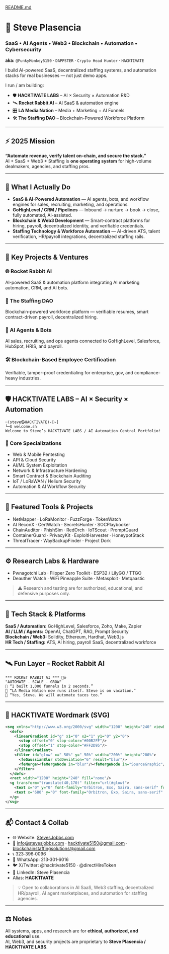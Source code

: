 [README.md](https://github.com/user-attachments/files/23245594/README.md)
# 🚀 Steve Plasencia
### SaaS • AI Agents • Web3 • Blockchain • Automation • Cybersecurity
**aka:** `@FunkyMonkey5150` · `DAPPSTER` · `Crypto Head Hunter` · `HACKTIVATE`

I build AI-powered SaaS, decentralized staffing systems, and automation stacks for real businesses — not just demo apps.

I run / am building:
- 🛡 **HACKTIVATE LABS** – AI × Security × Automation R&D  
- 🛰 **Rocket Rabbit AI** – AI SaaS & automation engine  
- 🎛 **LA Media Nation** – Media + Marketing + AI Funnels  
- 🛠 **The Staffing DAO** – Blockchain-Powered Workforce Platform  

---

## ⚡ 2025 Mission
**“Automate revenue, verify talent on-chain, and secure the stack.”**  
AI + SaaS + Web3 + Staffing is **one operating system** for high-volume dealmakers, agencies, and staffing pros.

---

## 🧠 What I Actually Do
- **SaaS & AI-Powered Automation** — AI agents, bots, and workflow engines for sales, recruiting, marketing, and operations.  
- **GoHighLevel / CRM / Pipelines** — Inbound → nurture → book → close, fully automated, AI-assisted.  
- **Blockchain & Web3 Development** — Smart-contract platforms for hiring, payroll, decentralized identity, and verifiable credentials.  
- **Staffing Technology & Workforce Automation** — AI-driven ATS, talent verification, HR/payroll integrations, decentralized staffing rails.  

---

## 🚀 Key Projects & Ventures
### 🌐 Rocket Rabbit AI
AI-powered SaaS & automation platform integrating AI marketing automation, CRM, and AI bots.

### 📡 The Staffing DAO
Blockchain-powered workforce platform — verifiable resumes, smart contract-driven payroll, decentralized hiring.

### 🤖 AI Agents & Bots
AI sales, recruiting, and ops agents connected to GoHighLevel, Salesforce, HubSpot, HRIS, and payroll.

### 🛠 Blockchain-Based Employee Certification
Verifiable, tamper-proof credentialing for enterprise, gov, and compliance-heavy industries.

---

## 🛡 HACKTIVATE LABS – AI × Security × Automation
```text
─(steve㉿HACKTIVATE)-[~]
└─$ welcome.sh
Welcome to Steve’s HACKTIVATE LABS / AI Automation Central Portfolio!
```

### 🧠 Core Specializations
- Web & Mobile Pentesting
- API & Cloud Security
- AI/ML System Exploitation
- Network & Infrastructure Hardening
- Smart Contract & Blockchain Auditing
- IoT / LoRaWAN / Helium Security
- Automation & AI Workflow Security  

---

## 🧪 Featured Tools & Projects
- NetMapper · LoRaMonitor · FuzzForge · TokenWatch  
- AI ReconX · CertWatch · SecretsHunter · SOCPlaybooker  
- ChainAuditor · PhishSim · RedOrch · IoTScout · PromptGuard  
- ContainerGuard · PrivacyKit · ExploitHarvester · HoneypotStack  
- ThreatTracer · WayBackupFinder · Project Dork  

---

## ⚙️ Research Labs & Hardware
- Pwnagotchi Lab · Flipper Zero Toolkit · ESP32 / LilyGO / TTGO  
- Deauther Watch · WiFi Pineapple Suite · Metasploit · Metqaastic  

> ⚠️ Research and testing are for authorized, educational, and defensive purposes only.

---

## 🧰 Tech Stack & Platforms
**SaaS / Automation:** GoHighLevel, Salesforce, Zoho, Make, Zapier  
**AI / LLM / Agents:** OpenAI, ChatGPT, RAG, Prompt Security  
**Blockchain / Web3:** Solidity, Ethereum, Hardhat, Web3.js  
**HR Tech / Staffing:** ATS, AI hiring, payroll SaaS, decentralized workforce  

---

## 🛰 Fun Layer – Rocket Rabbit AI
```text
*** ROCKET RABBIT AI *** 🐇⚙️
"AUTOMATE - SCALE - GROW"
🤖 “I built 1,000 funnels in 2 seconds.”
🤖 “LA Media Nation now runs itself. Steve is on vacation.”
🤖 “Yes, Steve. We will automate tacos too.”
```

---

## 🧩 HACKTIVATE Wordmark (SVG)
```svg
<svg xmlns="http://www.w3.org/2000/svg" width="1200" height="240" viewBox="0 0 1200 240">
  <defs>
    <linearGradient id="g" x1="0" x2="1" y1="0" y2="0">
      <stop offset="0" stop-color="#00B2FF"/>
      <stop offset="1" stop-color="#FF2D95"/>
    </linearGradient>
    <filter id="glow" x="-50%" y="-50%" width="200%" height="200%">
      <feGaussianBlur stdDeviation="6" result="blur"/>
      <feMerge><feMergeNode in="blur"/><feMergeNode in="SourceGraphic"/></feMerge>
    </filter>
  </defs>
  <rect width="1200" height="240" fill="none"/>
  <g transform="translate(40,170)" filter="url(#glow)">
    <text x="0" y="0" font-family="Orbitron, Exo, Saira, sans-serif" font-size="92" font-weight="700" letter-spacing="6" fill="url(#g)">HACKTIVATE</text>
    <text x="680" y="0" font-family="Orbitron, Exo, Saira, sans-serif" font-size="92" font-weight="700" letter-spacing="6" fill="#B9C2D8" opacity="0.95">LABS</text>
  </g>
</svg>
```

---

## 📬 Contact & Collab
- 🌐 Website: [StevesJobbs.com](https://www.StevesJobbs.com)  
- 📧 info@stevesjobbs.com · hacktivate5150@gmail.com · blockchainstaffingsolutions@gmail.com  
- 📞 323‑396‑0096  
- 📱 WhatsApp: 213‑301‑6016  
- 🐦 X/Twitter: @hacktivate5150 · @directHireToken  
- 💼 LinkedIn: Steve Plasencia  
- Alias: **HACKTIVATE**

> 💡 Open to collaborations in AI SaaS, Web3 staffing, decentralized HR/payroll, AI agent marketplaces, and automation for staffing agencies.

---

## ⚖️ Notes
All systems, apps, and research are for **ethical, authorized, and educational** use.  
AI, Web3, and security projects are proprietary to **Steve Plasencia / HACKTIVATE LABS**.
